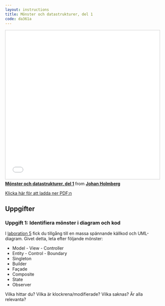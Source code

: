 ```yaml
---
layout: instructions
title: Mönster och datastrukturer, del 1
code: da361a
---
```


<iframe src="//www.slideshare.net/slideshow/embed_code/key/IHmU0PElY620eV" width="595" height="485" frameborder="0" marginwidth="0" marginheight="0" scrolling="no" style="border:1px solid #CCC; border-width:1px; margin-bottom:5px; max-width: 100%;" allowfullscreen> </iframe> <div style="margin-bottom:5px"> <strong> <a href="//www.slideshare.net/johanholmberg1/mnster-och-datastrukturer-del-1" title="Mönster och datastrukturer, del 1" target="_blank">Mönster och datastrukturer, del 1</a> </strong> from <strong><a href="https://www.slideshare.net/johanholmberg1" target="_blank">Johan Holmberg</a></strong> </div>

[Klicka här för att ladda ner PDF:n](/assets/pdf/lecture10.pdf)

## Uppgifter

### Uppgift 1: Identifiera mönster i diagram och kod

I [laboration 5](../exercises/L08) fick du tillgång till en massa spännande källkod och UML-diagram. Givet detta, leta efter följande mönster:

* Model - View - Controller
* Entity - Control - Boundary
* Singleton
* Builder
* Façade
* Composite
* State
* Observer

Vilka hittar du? Vilka är klockrena/modifierade? Vilka saknas? Är alla relevanta?
